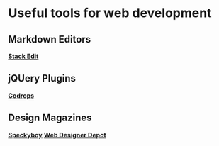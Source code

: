 Useful tools for web development
=

Markdown Editors
-
**[Stack Edit](https://stackedit.io/)**

jQUery Plugins
-
[**Codrops**](https://tympanus.net/codrops/)

Design Magazines
-
[**Speckyboy**](https://speckyboy.com/)
[**Web Designer Depot**](https://www.webdesignerdepot.com/)
